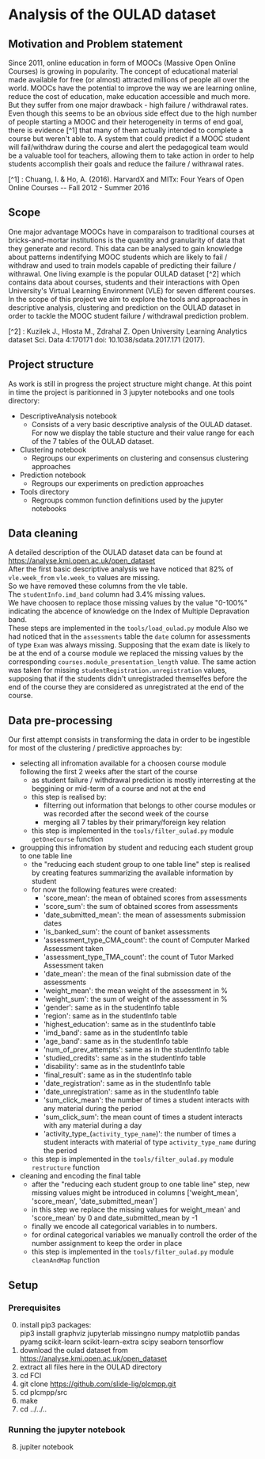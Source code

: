 # Analysis of the OULAD dataset


## Motivation and Problem statement

Since 2011, online education in form of MOOCs (Massive Open Online Courses) is growing in popularity. The concept of educational material made available for free (or almost) attracted millions of people all over the world. MOOCs have the potential to improve the way we are learning online, reduce the cost of education, make education accessible and much more. But they suffer from one major drawback - high failure / withdrawal rates. Even though this seems to be an obvious side effect due to the high number of people starting a MOOC and their heterogeneity in terms of end goal, there is evidence [^1] that many of them actually intended to complete a course but weren't able to. A system that could predict if a MOOC student will fail/withdraw during the course and alert the pedagogical team would be a valuable tool for teachers, allowing them to take action in order to help students accomplish their goals and reduce the failure / withrawal rates.

[^1] : Chuang, I. & Ho, A. (2016). HarvardX and MITx: Four Years of Open Online Courses -- Fall 2012 - Summer 2016

## Scope

One major advantage MOOCs have in comparaison to traditional courses at bricks-and-mortar institutions is the quantity and granularity of data that they generate and record. This data can be analysed to gain knowledge about patterns indentifying MOOC students which are likely to fail / withdraw and used to train models capable of predicting their failure / withrawal. One living example is the popular OULAD dataset [^2] which contains data about courses, students and their interactions with Open University's Virtual Learning Environment (VLE) for seven different courses. In the scope of this project we aim to explore the tools and approaches in descriptive analysis, clustering and prediction on the OULAD dataset in order to tackle the MOOC student failure / withdrawal prediction problem.

[^2] : Kuzilek J., Hlosta M., Zdrahal Z. Open University Learning Analytics dataset Sci. Data 4:170171 doi: 10.1038/sdata.2017.171 (2017).

## Project structure

As work is still in progress the project structure might change.
At this point in time the project is paritionned in 3 jupyter notebooks and one tools directory:

- DescriptiveAnalysis notebook
    - Consists of a very basic descriptive analysis of the OULAD dataset. For now we display the table stucture and their value range for each of the 7 tables of the OULAD dataset.
- Clustering notebook
    - Regroups our experiments on clustering and consensus clustering approaches
- Prediction notebook
    - Regroups our experiments on prediction approaches
- Tools directory
    - Regroups common function definitions used by the jupyter notebooks

## Data cleaning

A detailed description of the OULAD dataset data can be found at https://analyse.kmi.open.ac.uk/open_dataset <br>
After the first basic descriptive analysis we have noticed that 82% of `vle.week_from` `vle.week_to` values are missing.<br>
So we have removed these columns from the vle table.<br>
The `studentInfo.imd_band` column had 3.4% missing values.<br>
We have choosen to replace those missing values by the value "0-100%" indicating the abcence of knowledge on the Index of Multiple Depravation band.<br>
These steps are implemented in the `tools/load_oulad.py` module
Also we had noticed that in the `assessments` table the `date` column for assessments of type `Exam` was always missing. Supposing that the exam date is likely to be at the end of a course module we replaced the missing values by the corresponding `courses.module_presentation_length` value.
The same action was taken for missing `studentRegistration.unregistration` values, supposing that if the students didn't unregistraded themselfes before the end of the course they are considered as unregistrated at the end of the course.

## Data pre-processing

Our first attempt consists in transforming the data in order to be ingestible for most of the clustering / predictive approaches by:
- selecting all infromation available for a choosen course module following the first 2 weeks after the start of the course
    - as student failure / withdrawal prediction is mostly interresting at the beggining or mid-term of a course and not at the end
    - this step is realised by:
        - filterring out information that belongs to other course modules or was recorded after the second week of the course
        - merging all 7 tables by their primary/foreign key relation
    - this step is implemented in the `tools/filter_oulad.py` module `getOneCourse` function
- groupping this infromation by student and reducing each student group to one table line
    - the "reducing each student group to one table line" step is realised by creating features summarizing the available information by student
    - for now the following features were created:
        - 'score_mean': the mean of obtained scores from assessments
        - 'score_sum': the sum of obtained scores from assessments
        - 'date_submitted_mean': the mean of assessments submission dates
        - 'is_banked_sum': the count of banket assessments
        - 'assessment_type_CMA_count': the count of Computer Marked Assessment taken
        - 'assessment_type_TMA_count': the count of Tutor Marked Assessment taken
        - 'date_mean': the mean of the final submission date of the assessments
        - 'weight_mean': the mean weight of the assessment in %
        - 'weight_sum': the sum of weight of the assessment in %
        - 'gender': same as in the studentInfo table
        - 'region': same as in the studentInfo table
        - 'highest_education': same as in the studentInfo table
        - 'imd_band': same as in the studentInfo table
        - 'age_band': same as in the studentInfo table
        - 'num_of_prev_attempts': same as in the studentInfo table
        - 'studied_credits': same as in the studentInfo table
        - 'disability': same as in the studentInfo table
        - 'final_result': same as in the studentInfo table
        - 'date_registration': same as in the studentInfo table
        - 'date_unregistration': same as in the studentInfo table
        - 'sum_click_mean':  the number of times a student interacts with any material during the period
        - 'sum_click_sum': the mean count of times a student interacts with any material during a day
        - 'activity_type_(`activity_type_name`)':  the number of times a student interacts with material of type `activity_type_name` during the period
    - this step is implemented in the `tools/filter_oulad.py` module `restructure` function
- cleaning and encoding the final table
    - after the "reducing each student group to one table line" step, new missing values might be introduced in columns ['weight_mean', 'score_mean', 'date_submitted_mean']
    - in this step we replace the missing values for weight_mean' and 'score_mean' by 0 and date_submitted_mean by -1
    - finally we encode all categorical variables in to numbers.
    - for ordinal categorical variables we manually controll the order of the number assignment to keep the order in place
    - this step is implemented in the `tools/filter_oulad.py` module `cleanAndMap` function

## Setup

### Prerequisites

0. install pip3 packages: <br>
pip3 install
graphviz
jupyterlab
missingno
numpy
matplotlib
pandas
pyamg
scikit-learn
scikit-learn-extra
scipy
seaborn
tensorflow
1. download the oulad dataset from https://analyse.kmi.open.ac.uk/open_dataset
2. extract all files here in the OULAD directory
3. cd FCI
4. git clone https://github.com/slide-lig/plcmpp.git
5. cd plcmpp/src
6. make
7. cd ../../..

### Running the jupyter notebook

8. jupiter notebook
